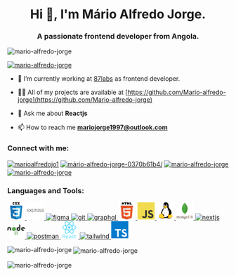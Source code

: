 <h1 align="center">Hi 👋, I'm Mário Alfredo Jorge.</h1>
<h3 align="center">A passionate frontend developer from Angola.</h3>

<p align="left"> <img src="https://komarev.com/ghpvc/?username=mario-alfredo-jorge&label=Profile%20views&color=0e75b6&style=flat" alt="mario-alfredo-jorge" /> </p>

<p align="left"> <a href="https://github.com/ryo-ma/github-profile-trophy"><img src="https://github-profile-trophy.vercel.app/?username=mario-alfredo-jorge" alt="mario-alfredo-jorge" /></a> </p>

- 🌱 I’m currently working at <a href='https://www.87labs.com/'>87labs</a> as frontend developer.

- 👨‍💻 All of my projects are available at [https://github.com/Mario-alfredo-jorge](https://github.com/Mario-alfredo-jorge)

- 💬 Ask me about **Reactjs**

- 📫 How to reach me **mariojorge1997@outlook.com**

<h3 align="left">Connect with me:</h3>
<p align="left">
<a href="https://twitter.com/marioalfredojo1" target="blank"><img align="center" src="https://cdn.jsdelivr.net/npm/simple-icons@3.0.1/icons/twitter.svg" alt="marioalfredojo1" height="30" width="40" /></a>
<a href="https://linkedin.com/in/mário-alfredo-jorge-0370b61b4/" target="blank"><img align="center" src="https://cdn.jsdelivr.net/npm/simple-icons@3.0.1/icons/linkedin.svg" alt="mário-alfredo-jorge-0370b61b4/" height="30" width="40" /></a>
<a href="https://fb.com/mario-alfredo-jorge" target="blank"><img align="center" src="https://cdn.jsdelivr.net/npm/simple-icons@3.0.1/icons/facebook.svg" alt="mario-alfredo-jorge" height="30" width="40" /></a>
<a href="https://instagram.com/mario_alfredo_jorge/" target="blank"><img align="center" src="https://cdn.jsdelivr.net/npm/simple-icons@3.0.1/icons/instagram.svg" alt="mario-alfredo-jorge" height="30" width="40" /></a>
</p>

<h3 align="left">Languages and Tools:</h3>
<p align="left"> <a href="https://www.w3schools.com/css/" target="_blank"> <img src="https://raw.githubusercontent.com/devicons/devicon/master/icons/css3/css3-original-wordmark.svg" alt="css3" width="40" height="40"/> </a> <a href="https://expressjs.com" target="_blank"> <img src="https://raw.githubusercontent.com/devicons/devicon/master/icons/express/express-original-wordmark.svg" alt="express" width="40" height="40"/> </a> <a href="https://www.figma.com/" target="_blank"> <img src="https://www.vectorlogo.zone/logos/figma/figma-icon.svg" alt="figma" width="40" height="40"/> </a> <a href="https://git-scm.com/" target="_blank"> <img src="https://www.vectorlogo.zone/logos/git-scm/git-scm-icon.svg" alt="git" width="40" height="40"/> </a> <a href="https://graphql.org" target="_blank"> <img src="https://www.vectorlogo.zone/logos/graphql/graphql-icon.svg" alt="graphql" width="40" height="40"/> </a> <a href="https://www.w3.org/html/" target="_blank"> <img src="https://raw.githubusercontent.com/devicons/devicon/master/icons/html5/html5-original-wordmark.svg" alt="html5" width="40" height="40"/> </a> <a href="https://developer.mozilla.org/en-US/docs/Web/JavaScript" target="_blank"> <img src="https://raw.githubusercontent.com/devicons/devicon/master/icons/javascript/javascript-original.svg" alt="javascript" width="40" height="40"/> </a> <a href="https://www.linux.org/" target="_blank"> <img src="https://raw.githubusercontent.com/devicons/devicon/master/icons/linux/linux-original.svg" alt="linux" width="40" height="40"/> </a> <a href="https://www.mongodb.com/" target="_blank"> <img src="https://raw.githubusercontent.com/devicons/devicon/master/icons/mongodb/mongodb-original-wordmark.svg" alt="mongodb" width="40" height="40"/> </a> <a href="https://nextjs.org/" target="_blank"> <img src="https://cdn.worldvectorlogo.com/logos/nextjs-3.svg" alt="nextjs" width="40" height="40"/> </a> <a href="https://nodejs.org" target="_blank"> <img src="https://raw.githubusercontent.com/devicons/devicon/master/icons/nodejs/nodejs-original-wordmark.svg" alt="nodejs" width="40" height="40"/> </a> <a href="https://postman.com" target="_blank"> <img src="https://www.vectorlogo.zone/logos/getpostman/getpostman-icon.svg" alt="postman" width="40" height="40"/> </a> <a href="https://reactjs.org/" target="_blank"> <img src="https://raw.githubusercontent.com/devicons/devicon/master/icons/react/react-original-wordmark.svg" alt="react" width="40" height="40"/> </a> <a href="https://tailwindcss.com/" target="_blank"> <img src="https://www.vectorlogo.zone/logos/tailwindcss/tailwindcss-icon.svg" alt="tailwind" width="40" height="40"/> </a> <a href="https://www.typescriptlang.org/" target="_blank"> <img src="https://raw.githubusercontent.com/devicons/devicon/master/icons/typescript/typescript-original.svg" alt="typescript" width="40" height="40"/> </a> </p>

<p><img align="left" src="https://github-readme-stats.vercel.app/api/top-langs?username=mario-alfredo-jorge&show_icons=true&locale=en&layout=compact" alt="mario-alfredo-jorge" /></p>

<p>&nbsp;<img align="center" src="https://github-readme-stats.vercel.app/api?username=mario-alfredo-jorge&show_icons=true&locale=en" alt="mario-alfredo-jorge" /></p>

<p><img align="center" src="https://github-readme-streak-stats.herokuapp.com/?user=mario-alfredo-jorge&" alt="mario-alfredo-jorge" /></p>
